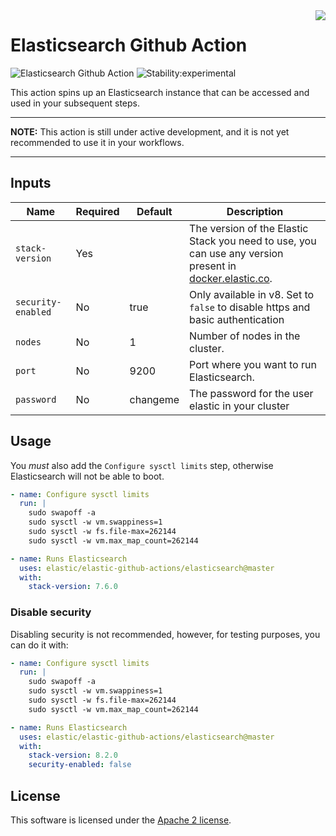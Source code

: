 <img align="right" width="auto" height="auto" src="https://www.elastic.co/static-res/images/elastic-logo-200.png">

# Elasticsearch Github Action

![Elasticsearch Github Action](https://github.com/elastic/elasticsearch-github-action/workflows/Elasticsearch%20Github%20Action/badge.svg)  ![Stability:experimental](https://img.shields.io/badge/stability-experimental-orange)

This action spins up an Elasticsearch instance that can be accessed and used in your subsequent steps.

___

**NOTE:** This action is still under active development, and it is not yet recommended to use it in your workflows.
___

## Inputs

| Name            | Required      |  Default | Description                                                                                                                               |
| -------------   | ------------- |  ------- | -----                                                                                                                                     |
| `stack-version` | Yes           |          | The version of the Elastic Stack you need to use, you can use any version present in [docker.elastic.co](https://www.docker.elastic.co/). |
| `security-enabled` | No           |    true      | Only available in v8. Set to `false` to disable https and basic authentication |
| `nodes`         | No            |        1 | Number of nodes in the cluster.                                                                                                           |
| `port`          | No            |     9200 | Port where you want to run Elasticsearch.                                                                                                 |
| `password`      | No            | changeme | The password for the user elastic in your cluster                                                                                         |

## Usage

You *must* also add the `Configure sysctl limits` step, otherwise Elasticsearch will not be able to boot.

```yml
- name: Configure sysctl limits
  run: |
    sudo swapoff -a
    sudo sysctl -w vm.swappiness=1
    sudo sysctl -w fs.file-max=262144
    sudo sysctl -w vm.max_map_count=262144

- name: Runs Elasticsearch
  uses: elastic/elastic-github-actions/elasticsearch@master
  with:
    stack-version: 7.6.0
```

### Disable security

Disabling security is not recommended, however, for testing purposes, you can do it with:

```yml
- name: Configure sysctl limits
  run: |
    sudo swapoff -a
    sudo sysctl -w vm.swappiness=1
    sudo sysctl -w fs.file-max=262144
    sudo sysctl -w vm.max_map_count=262144

- name: Runs Elasticsearch
  uses: elastic/elastic-github-actions/elasticsearch@master
  with:
    stack-version: 8.2.0
    security-enabled: false
```

## License

This software is licensed under the [Apache 2 license](./LICENSE).
